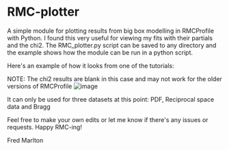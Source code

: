 # RMC-plotter
A simple module for plotting results from big box modelling in RMCProfile with Python.
I found this very useful for viewing my fits with their partials and the chi2.
The RMC_plotter.py script can be saved to any directory and the example shows how the module can be run in a python script.

Here's an example of how it looks from one of the tutorials:

NOTE: The chi2 results are blank in this case and may not work for the older versions of RMCProfile
![image](https://user-images.githubusercontent.com/40761740/63579087-20574c80-c592-11e9-8a79-ff065262de88.png)

It can only be used for three datasets at this point: PDF, Reciprocal space data and Bragg

Feel free to make your own edits or let me know if there's any issues or requests.
Happy RMC-ing!

Fred Marlton

